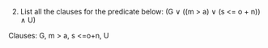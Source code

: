 ﻿


2. List all the clauses for the predicate below: (G ∨ ((m > a) ∨ (s <= o + n)) ∧ U)

Clauses: G, m > a, s <=o+n, U
